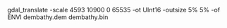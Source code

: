 gdal_translate -scale 4593 10900 0 65535 -ot UInt16 -outsize 5% 5% -of ENVI dembathy.dem dembathy.bin